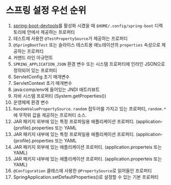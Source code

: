 # 스프링 설정 우선 순위

1. [spring-boot-devtools](https://docs.spring.io/spring-boot/docs/current/reference/html/using-spring-boot.html#using-boot-devtools)를 활성화 시켰을 때 `$HOME/.config/spring-boot` 디렉토리에 안에서 제공하는 프로퍼티
2. 테스트에 사용한 `@TestPropertySource`가 제공하는 프로퍼티
3. `@SpringBootTest` 또는 슬라이스 테스트용 애노테이션의 `properties` 속성으로 제공하는 프로퍼티
4. 커맨드 라인 아규먼트
5. `SPRING_APPLICATION_JSON` 환경 변수 또는 시스템 프로퍼티에 인라인 JSON으로 정의되어 있는 프로퍼티
6. ServletConfig 초기 매개변수
7. ServletContext 초기 매개변수
8. java:comp/env에 들어있는 JNDI 애트리뷰트
9. 자바 시스템 프로퍼티 (System.getProperties())
10. 운영체제 환경 변수
11. `RandomValuePropertySource`. `random` 접두어를 가지고 있는 프로퍼티, `random.*` 에 무작위 값을 제공하는 프로퍼티 소스.
12. JAR 패키지 외부에 있는 특정 프로파일용 애플리케이션 프로퍼티. (application-{profile}.properties 또는 YAML
13. JAR 패키지 내부에 있는 특정 프로파일용 애플리케이션 프로퍼티. (application-{profile}.properties 또는 YAML
14. JAR 패키지 외부에 있는 애플리케이션 프로퍼티. (application.properteis 또는 YAML)
15. JAR 패키지 내부에 있는 애플리케이션 프로퍼티. (application.properteis 또는 YAML)
16. `@Configuration` 클래스에 사용한 `@PropertySource`로 읽어들인 프로퍼티
17. SpringApplication.setDefaultProperties()로 설정할 수 있는 기본 프로퍼티